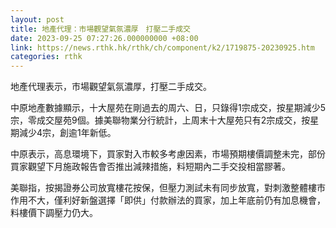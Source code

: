 ```yaml
---
layout: post
title: 地產代理：市場觀望氣氛濃厚　打壓二手成交
date: 2023-09-25 07:27:26.000000000 +08:00
link: https://news.rthk.hk/rthk/ch/component/k2/1719875-20230925.htm
categories: rthk
---
```


地產代理表示，市場觀望氣氛濃厚，打壓二手成交。

中原地產數據顯示，十大屋苑在剛過去的周六、日，只錄得1宗成交，按星期減少5宗，零成交屋苑9個。據美聯物業分行統計，上周末十大屋苑只有2宗成交，按星期減少4宗，創逾1年新低。

中原表示，高息環境下，買家對入市較多考慮因素，市場預期樓價調整未完，部份買家觀望下月施政報告會否推出減辣措施，料短期內二手交投相當膠著。 

美聯指，按揭證券公司放寬樓花按保，但壓力測試未有同步放寬，對刺激整體樓市作用不大，僅利好新盤選擇「即供」付款辦法的買家，加上年底前仍有加息機會，料樓價下調壓力仍大。
